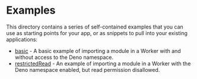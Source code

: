 # Examples

This directory contains a series of self-contained examples that you can use as starting points for your app, or as snippets to pull into your existing applications:

- [basic](./basic) - A basic example of importing a module in a Worker with and without access to the Deno namespace.
- [restrictedRead](./restrictedRead) - An example of importing a module in a Worker with the Deno namespace enabled, but read permission disallowed.
